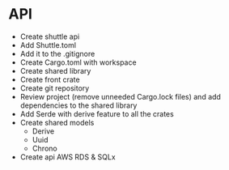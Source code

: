# API

- Create shuttle api
- Add Shuttle.toml
- Add it to the .gitignore
- Create Cargo.toml with workspace
- Create shared library
- Create front crate
- Create git repository
- Review project (remove unneeded Cargo.lock files) and add dependencies to the shared library
- Add Serde with derive feature to all the crates
- Create shared models
  - Derive
  - Uuid
  - Chrono
- Create api AWS RDS & SQLx

